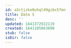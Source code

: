 ```yaml
---
id: a3ctjzke0uhql49gi6x57mn
title: Data S
desc: ''
updated: 1641372922119
created: 1641105063890
stub: false
isDir: false
---
```



